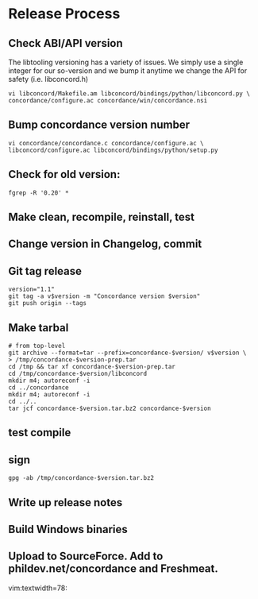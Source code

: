 # Release Process

## Check ABI/API version

The libtooling versioning has a variety of issues. We simply use a single
integer for our so-version and we bump it anytime we change the API for
safety (i.e. libconcord.h)

```
vi libconcord/Makefile.am libconcord/bindings/python/libconcord.py \
concordance/configure.ac concordance/win/concordance.nsi
```

## Bump concordance version number

```
vi concordance/concordance.c concordance/configure.ac \
libconcord/configure.ac libconcord/bindings/python/setup.py
```

## Check for old version:

```
fgrep -R '0.20' *
```

## Make clean, recompile, reinstall, test

## Change version in Changelog, commit

## Git tag release

```shell
version="1.1"
git tag -a v$version -m "Concordance version $version"
git push origin --tags
```

## Make tarbal

```
# from top-level
git archive --format=tar --prefix=concordance-$version/ v$version \
> /tmp/concordance-$version-prep.tar
cd /tmp && tar xf concordance-$version-prep.tar
cd /tmp/concordance-$version/libconcord
mkdir m4; autoreconf -i
cd ../concordance
mkdir m4; autoreconf -i
cd ../..
tar jcf concordance-$version.tar.bz2 concordance-$version
```

## test compile

## sign

```shell
gpg -ab /tmp/concordance-$version.tar.bz2
```

## Write up release notes

## Build Windows binaries

## Upload to SourceForce. Add to phildev.net/concordance and Freshmeat.

vim:textwidth=78:
